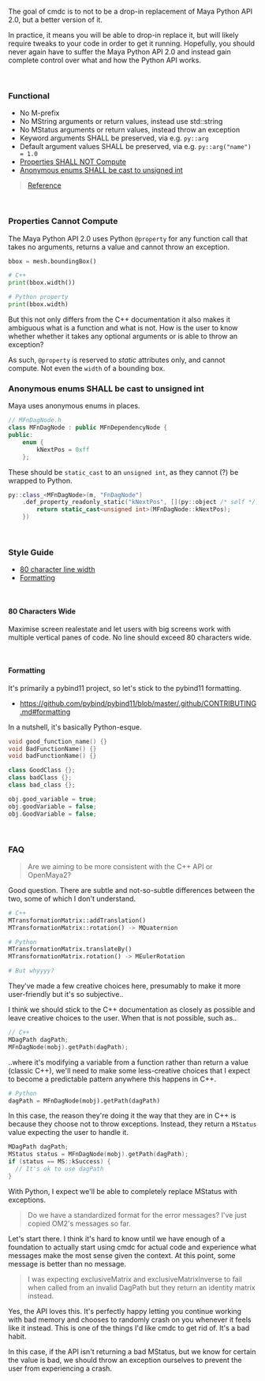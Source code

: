The goal of cmdc is to not to be a drop-in replacement of Maya Python API 2.0, but a better version of it.

In practice, it means you will be able to drop-in replace it, but will likely require tweaks to your code in order to get it running. Hopefully, you should never again have to suffer the Maya Python API 2.0 and instead gain complete control over what and how the Python API works.

<br>

### Functional

- No M-prefix
- No MString arguments or return values, instead use std::string
- No MStatus arguments or return values, instead throw an exception
- Keyword arguments SHALL be preserved, via e.g. `py::arg`
- Default argument values SHALL be preserved, via e.g. `py::arg("name") = 1.0`
- [Properties SHALL NOT Compute](#properties-cannot-compute)
- [Anonymous enums SHALL be cast to unsigned int](anonymous-enums-shall-be-cast-to-unsigned-int)

> [Reference](https://developer.lsst.io/pybind11/style.html#id37)

<br>

### Properties Cannot Compute

The Maya Python API 2.0 uses Python `@property` for any function call that takes no arguments, returns a value and cannot throw an exception.

```py
bbox = mesh.boundingBox()

# C++
print(bbox.width())

# Python property
print(bbox.width)
```

But this not only differs from the C++ documentation it also makes it ambiguous what is a function and what is not. How is the user to know whether whether it takes any optional arguments or is able to throw an exception?

As such, `@property` is reserved to *static* attributes only, and cannot compute. Not even the `width` of a bounding box.

### Anonymous enums SHALL be cast to unsigned int

Maya uses anonymous enums in places.

```cpp
// MFnDagNode.h
class MFnDagNode : public MFnDependencyNode {
public:
    enum {
        kNextPos = 0xff
    };
```

These should be `static_cast` to an `unsigned int`, as they cannot (?) be wrapped to Python.

```cpp
py::class_<MFnDagNode>(m, "FnDagNode")
    .def_property_readonly_static("kNextPos", [](py::object /* self */) {
        return static_cast<unsigned int>(MFnDagNode::kNextPos); 
    })
```

<br>

### Style Guide

- [80 character line width](#80-characters-wide)
- [Formatting](formatting)

<br>

#### 80 Characters Wide

Maximise screen realestate and let users with big screens work with multiple vertical panes of code. No line should exceed 80 characters wide.

<br>

#### Formatting

It's primarily a pybind11 project, so let's stick to the pybind11 formatting.

- https://github.com/pybind/pybind11/blob/master/.github/CONTRIBUTING.md#formatting

In a nutshell, it's basically Python-esque.

```cpp
void good_function_name() {}
void BadFunctionName() {}
void badFunctionName() {}

class GoodClass {};
class badClass {};
class bad_class {};

obj.good_variable = true;
obj.goodVariable = false;
obj.GoodVariable = false;
```

<br>

### FAQ

> Are we aiming to be more consistent with the C++ API or OpenMaya2?

Good question. There are subtle and not-so-subtle differences between the two, some of which I don't understand.

```py
# C++
MTransformationMatrix::addTranslation()
MTransformationMatrix::rotation() -> MQuaternion

# Python
MTransformationMatrix.translateBy()
MTransformationMatrix.rotation() -> MEulerRotation

# But whyyyy?
```

They've made a few creative choices here, presumably to make it more user-friendly but it's so subjective..

I think we should stick to the C++ documentation as closely as possible and leave creative choices to the user. When that is not possible, such as..

```c++
// C++
MDagPath dagPath;
MFnDagNode(mobj).getPath(dagPath);
```

..where it's modifying a variable from a function rather than return a value (classic C++), we'll need to make some less-creative choices that I expect to become a predictable pattern anywhere this happens in C++.

```py
# Python
dagPath = MFnDagNode(mobj).getPath(dagPath)
```

In this case, the reason they're doing it the way that they are in C++ is because they choose not to throw exceptions. Instead, they return a `MStatus` value expecting the user to handle it.

```c++
MDagPath dagPath;
MStatus status = MFnDagNode(mobj).getPath(dagPath);
if (status == MS::kSuccess) {
  // It's ok to use dagPath
}
```

With Python, I expect we'll be able to completely replace MStatus with exceptions.

> Do we have a standardized format for the error messages? I've just copied OM2's messages so far.

Let's start there. I think it's hard to know until we have enough of a foundation to actually start using cmdc for actual code and experience what messages make the most sense given the context. At this point, some message is better than no message.

> I was expecting exclusiveMatrix and exclusiveMatrixInverse to fail when called from an invalid DagPath but they return an identity matrix instead.

Yes, the API loves this. It's perfectly happy letting you continue working with bad memory and chooses to randomly crash on you whenever it feels like it instead. This is one of the things I'd like cmdc to get rid of. It's a bad habit.

In this case, if the API isn't returning a bad MStatus, but we know for certain the value is bad, we should throw an exception ourselves to prevent the user from experiencing a crash.